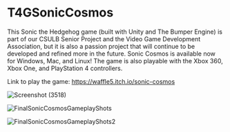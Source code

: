 # T4GSonicCosmos
This Sonic the Hedgehog game (built with Unity and The Bumper Engine) is part of our CSULB Senior Project and the Video Game Development Association, but it is also a passion project that will continue to be developed and refined more in the future. Sonic Cosmos is available now for Windows, Mac, and Linux! The game is also playable with the Xbox 360, Xbox One, and PlayStation 4 controllers.

Link to play the game: https://waffle5.itch.io/sonic-cosmos

![Screenshot (3518)](https://github.com/waffle5/T4GSonicCosmos/assets/14338380/0fa3b191-8c61-4cb3-8d73-75af2967c41e)

![FinalSonicCosmosGameplayShots](https://github.com/waffle5/T4GSonicCosmos/assets/14338380/5bf8b267-84f9-4547-b169-76628fd661d1)

![FinalSonicCosmosGameplayShots2](https://github.com/waffle5/T4GSonicCosmos/assets/14338380/18c95189-b47e-45e0-b135-ac437ed79eb3)

